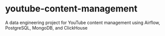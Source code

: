# youtube-content-management
 A data engineering project for YouTube content management using Airflow, PostgreSQL, MongoDB, and ClickHouse
